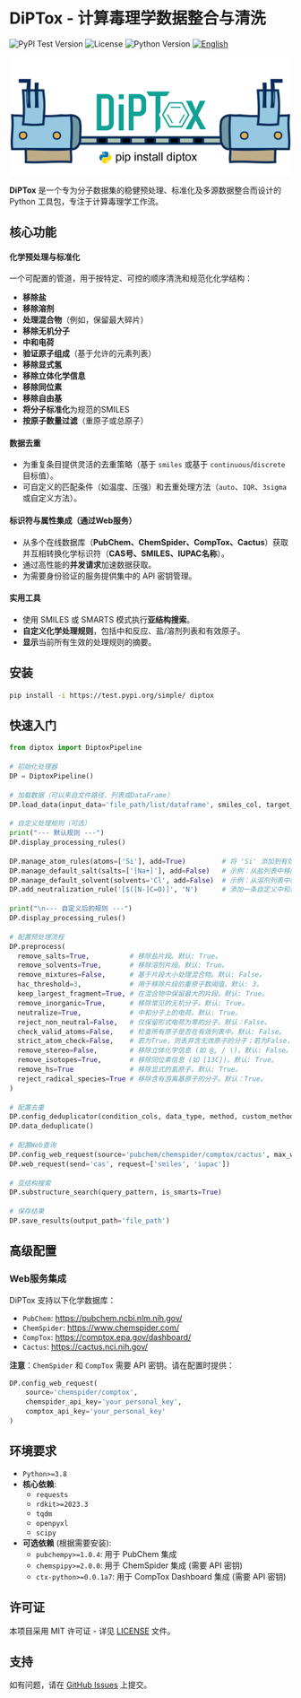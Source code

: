 # DiPTox - 计算毒理学数据整合与清洗

![PyPI Test Version](https://img.shields.io/badge/testpypi-1.0.1-blue) ![License](https://img.shields.io/badge/license-MIT-blue.svg) ![Python Version](https://img.shields.io/badge/python-3.8+-brightgreen.svg) [![English](https://img.shields.io/badge/-English-blue.svg)](./README.md)

<p align="center">
  <img src="assets/TOC.png" alt="DiPTox 工作流示意图" width="500">
</p>

**DiPTox** 是一个专为分子数据集的稳健预处理、标准化及多源数据整合而设计的 Python 工具包，专注于计算毒理学工作流。

## 核心功能

#### 化学预处理与标准化
一个可配置的管道，用于按特定、可控的顺序清洗和规范化化学结构：
-   **移除盐**
-   **移除溶剂**
-   **处理混合物**（例如，保留最大碎片）
-   **移除无机分子**
-   **中和电荷**
-   **验证原子组成**（基于允许的元素列表）
-   **移除显式氢**
-   **移除立体化学信息**
-   **移除同位素**
-   **移除自由基**
-   **将分子标准化**为规范的SMILES
-   **按原子数量过滤**（重原子或总原子）

#### 数据去重
-   为重复条目提供灵活的去重策略（基于 `smiles` 或基于 `continuous`/`discrete` 目标值）。
-   可自定义的匹配条件（如温度、压强）和去重处理方法（`auto`、`IQR`、`3sigma` 或自定义方法）。

#### 标识符与属性集成（通过Web服务）
-   从多个在线数据库（**PubChem、ChemSpider、CompTox、Cactus**）获取并互相转换化学标识符（**CAS号、SMILES、IUPAC名称**）。
-   通过高性能的**并发请求**加速数据获取。
-   为需要身份验证的服务提供集中的 API 密钥管理。

#### 实用工具
-   使用 SMILES 或 SMARTS 模式执行**亚结构搜索**。
-   **自定义化学处理规则**，包括中和反应、盐/溶剂列表和有效原子。
-   **显示**当前所有生效的处理规则的摘要。

## 安装
```bash
pip install -i https://test.pypi.org/simple/ diptox
```

## 快速入门
```python
from diptox import DiptoxPipeline

# 初始化处理器
DP = DiptoxPipeline()

# 加载数据（可以来自文件路径、列表或DataFrame）
DP.load_data(input_data='file_path/list/dataframe', smiles_col, target_col, cas_col)

# 自定义处理规则（可选）
print("--- 默认规则 ---")
DP.display_processing_rules()

DP.manage_atom_rules(atoms=['Si'], add=True)         # 将 'Si' 添加到有效原子列表
DP.manage_default_salt(salts=['[Na+]'], add=False)   # 示例：从盐列表中移除钠盐
DP.manage_default_solvent(solvents='Cl', add=False)  # 示例：从溶剂列表中移除氯
DP.add_neutralization_rule('[$([N-]C=O)]', 'N')      # 添加一条自定义中和规则

print("\n--- 自定义后的规则 ---")
DP.display_processing_rules()

# 配置预处理流程
DP.preprocess(
  remove_salts=True,          # 移除盐片段。默认: True。
  remove_solvents=True,       # 移除溶剂片段。默认: True。
  remove_mixtures=False,      # 基于片段大小处理混合物。默认: False。
  hac_threshold=3,            # 用于移除片段的重原子数阈值。默认: 3。
  keep_largest_fragment=True, # 在混合物中保留最大的片段。默认: True。
  remove_inorganic=True,      # 移除常见的无机分子。默认: True。
  neutralize=True,            # 中和分子上的电荷。默认: True。
  reject_non_neutral=False,   # 仅保留形式电荷为零的分子。默认：False。
  check_valid_atoms=False,    # 检查所有原子是否在有效列表中。默认: False。
  strict_atom_check=False,    # 若为True，则丢弃含无效原子的分子；若为False，则尝试从支链移除它们。默认: False。
  remove_stereo=False,        # 移除立体化学信息 (如 @, / \)。默认: False。
  remove_isotopes=True,       # 移除同位素信息 (如 [13C])。默认: True。
  remove_hs=True              # 移除显式的氢原子。默认: True。
  reject_radical_species=True # 移除含有游离基原子的分子。默认：True。
)

# 配置去重
DP.config_deduplicator(condition_cols, data_type, method, custom_method)
DP.data_deduplicate()

# 配置Web查询
DP.config_web_request(source='pubchem/chemspider/comptox/cactus', max_workers, ...)
DP.web_request(send='cas', request=['smiles', 'iupac'])

# 亚结构搜索
DP.substructure_search(query_pattern, is_smarts=True)

# 保存结果
DP.save_results(output_path='file_path')
```

## 高级配置

### Web服务集成
DiPTox 支持以下化学数据库：
-   `PubChem`: https://pubchem.ncbi.nlm.nih.gov/
-   `ChemSpider`: https://www.chemspider.com/
-   `CompTox`: https://comptox.epa.gov/dashboard/
-   `Cactus`: https://cactus.nci.nih.gov/

**注意**：`ChemSpider` 和 `CompTox` 需要 API 密钥。请在配置时提供：
```python
DP.config_web_request(
    source='chemspider/comptox',
    chemspider_api_key='your_personal_key',
    comptox_api_key='your_personal_key'
)
```
## 环境要求
- `Python>=3.8`
- **核心依赖**:
  - `requests`
  - `rdkit>=2023.3`
  - `tqdm`
  - `openpyxl`
  - `scipy`
- **可选依赖** (根据需要安装):
  - `pubchempy>=1.0.4`: 用于 PubChem 集成
  - `chemspipy>=2.0.0`: 用于 ChemSpider 集成 (需要 API 密钥)
  - `ctx-python>=0.0.1a7`: 用于 CompTox Dashboard 集成 (需要 API 密钥)

## 许可证
本项目采用 MIT 许可证 - 详见 [LICENSE](LICENSE) 文件。

## 支持
如有问题，请在 [GitHub Issues](https://github.com/Hya0FAD/DiPTox/issues) 上提交。
